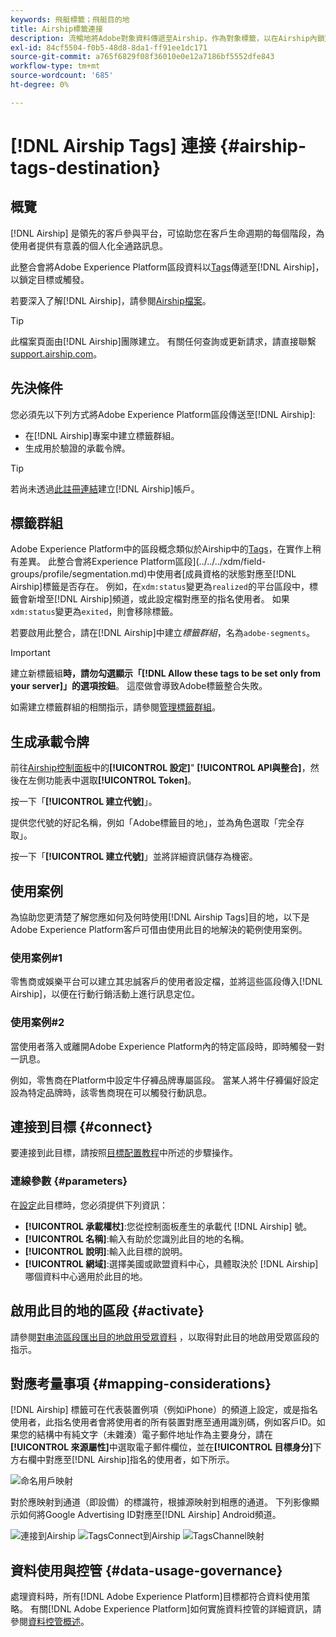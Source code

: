 ```yaml
---
keywords: 飛艇標籤；飛艇目的地
title: Airship標籤連接
description: 流暢地將Adobe對象資料傳遞至Airship，作為對象標籤，以在Airship內鎖定目標。
exl-id: 84cf5504-f0b5-48d8-8da1-ff91ee1dc171
source-git-commit: a765f6829f08f36010e0e12a7186bf5552dfe843
workflow-type: tm+mt
source-wordcount: '685'
ht-degree: 0%

---
```


# [!DNL Airship Tags] 連接 {#airship-tags-destination}

## 概覽

[!DNL Airship] 是領先的客戶參與平台，可協助您在客戶生命週期的每個階段，為使用者提供有意義的個人化全通路訊息。

此整合會將Adobe Experience Platform區段資料以[Tags](https://docs.airship.com/guides/audience/tags/)傳遞至[!DNL Airship]，以鎖定目標或觸發。

若要深入了解[!DNL Airship]，請參閱[Airship檔案](https://docs.airship.com)。


>[!TIP]
>
>此檔案頁面由[!DNL Airship]團隊建立。 有關任何查詢或更新請求，請直接聯繫[support.airship.com](https://support.airship.com/)。

## 先決條件

您必須先以下列方式將Adobe Experience Platform區段傳送至[!DNL Airship]:

* 在[!DNL Airship]專案中建立標籤群組。
* 生成用於驗證的承載令牌。

>[!TIP]
> 
>若尚未透過[此註冊連結](https://go.airship.eu/accounts/register/plan/starter/)建立[!DNL Airship]帳戶。

## 標籤群組

Adobe Experience Platform中的區段概念類似於Airship中的[Tags](https://docs.airship.com/guides/audience/tags/)，在實作上稍有差異。 此整合會將Experience Platform區段](../../../xdm/field-groups/profile/segmentation.md)中使用者[成員資格的狀態對應至[!DNL Airship]標籤是否存在。 例如，在`xdm:status`變更為`realized`的平台區段中，標籤會新增至[!DNL Airship]頻道，或此設定檔對應至的指名使用者。 如果`xdm:status`變更為`exited`，則會移除標籤。

若要啟用此整合，請在[!DNL Airship]中建立&#x200B;*標籤群組*，名為`adobe-segments`。

>[!IMPORTANT]
>
>建立新標籤組&#x200B;**時，請勿勾選顯示「[!DNL Allow these tags to be set only from your server]」的選項按鈕**。 這麼做會導致Adobe標籤整合失敗。

如需建立標籤群組的相關指示，請參閱[管理標籤群組](https://docs.airship.com/tutorials/manage-project/messaging/tag-groups)。

## 生成承載令牌

前往[Airship控制面板](https://go.airship.com)中的&#x200B;**[!UICONTROL 設定]**&quot; **[!UICONTROL API與整合]**，然後在左側功能表中選取&#x200B;**[!UICONTROL Token]**。

按一下「**[!UICONTROL 建立代號]**」。

提供您代號的好記名稱，例如「Adobe標籤目的地」，並為角色選取「完全存取」。

按一下「**[!UICONTROL 建立代號]**」並將詳細資訊儲存為機密。

## 使用案例

為協助您更清楚了解您應如何及何時使用[!DNL Airship Tags]目的地，以下是Adobe Experience Platform客戶可借由使用此目的地解決的範例使用案例。

### 使用案例#1

零售商或娛樂平台可以建立其忠誠客戶的使用者設定檔，並將這些區段傳入[!DNL Airship]，以便在行動行銷活動上進行訊息定位。

### 使用案例#2

當使用者落入或離開Adobe Experience Platform內的特定區段時，即時觸發一對一訊息。

例如，零售商在Platform中設定牛仔褲品牌專屬區段。 當某人將牛仔褲偏好設定設為特定品牌時，該零售商現在可以觸發行動訊息。

## 連接到目標 {#connect}

要連接到此目標，請按照[目標配置教程](../../ui/connect-destination.md)中所述的步驟操作。

### 連線參數 {#parameters}

在[設定](../../ui/connect-destination.md)此目標時，您必須提供下列資訊：

* **[!UICONTROL 承載權杖]**:您從控制面板產生的承載代 [!DNL Airship] 號。
* **[!UICONTROL 名稱]**:輸入有助於您識別此目的地的名稱。
* **[!UICONTROL 說明]**:輸入此目標的說明。
* **[!UICONTROL 網域]**:選擇美國或歐盟資料中心，具體取決於 [!DNL Airship] 哪個資料中心適用於此目的地。


## 啟用此目的地的區段 {#activate}

請參閱[對串流區段匯出目的地啟用受眾資料](../../ui/activate-segment-streaming-destinations.md) ，以取得對此目的地啟用受眾區段的指示。

## 對應考量事項 {#mapping-considerations}

[!DNL Airship] 標籤可在代表裝置例項（例如iPhone）的頻道上設定，或是指名使用者，此指名使用者會將使用者的所有裝置對應至通用識別碼，例如客戶ID。如果您的結構中有純文字（未雜湊）電子郵件地址作為主要身分，請在&#x200B;**[!UICONTROL 來源屬性]**&#x200B;中選取電子郵件欄位，並在&#x200B;**[!UICONTROL 目標身分]**&#x200B;下方右欄中對應至[!DNL Airship]指名的使用者，如下所示。

![命名用戶映射](../../assets/catalog/mobile-engagement/airship-tags/mapping-option-2.png)

對於應映射到通道（即設備）的標識符，根據源映射到相應的通道。 下列影像顯示如何將Google Advertising ID對應至[!DNL Airship] Android頻道。

![連接到Airship ](../../assets/catalog/mobile-engagement/airship-tags/select-source-identity.png)
![TagsConnect到Airship ](../../assets/catalog/mobile-engagement/airship-tags/select-target-identity.png)
![TagsChannel映射](../../assets/catalog/mobile-engagement/airship-tags/mapping-option.png)

## 資料使用與控管 {#data-usage-governance}

處理資料時，所有[!DNL Adobe Experience Platform]目標都符合資料使用策略。 有關[!DNL Adobe Experience Platform]如何實施資料控管的詳細資訊，請參閱[資料控管概述](../../../data-governance/home.md)。
